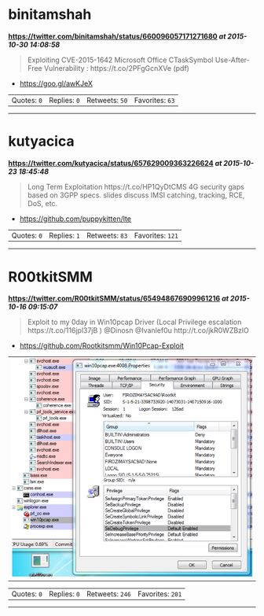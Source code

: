 # binitamshah
**https://twitter.com/binitamshah/status/660096057171271680 _at 2015-10-30 14:08:58_**
<blockquote>
Exploiting CVE-2015-1642 Microsoft Office CTaskSymbol Use-After-Free
Vulnerability : https://t.co/2PFgGcnXVe (pdf)
</blockquote>

* https://goo.gl/awKJeX

<table><tr>
<td>Quotes: <code>0</code></td>
<td>Replies: <code>0</code></td>
<td>Retweets: <code>50</code></td>
<td>Favorites: <code>63</code></td>
</tr></table>

---

# kutyacica
**https://twitter.com/kutyacica/status/657629009363226624 _at 2015-10-23 18:45:48_**
<blockquote>
Long Term Exploitation https://t.co/HP1QyDtCMS 4G security gaps based on 3GPP specs. slides discuss IMSI catching, tracking, RCE, DoS, etc.
</blockquote>

* https://github.com/puppykitten/lte

<table><tr>
<td>Quotes: <code>0</code></td>
<td>Replies: <code>1</code></td>
<td>Retweets: <code>83</code></td>
<td>Favorites: <code>121</code></td>
</tr></table>

---

# R00tkitSMM
**https://twitter.com/R00tkitSMM/status/654948676909961216 _at 2015-10-16 09:15:07_**
<blockquote>
Exploit to my 0day in Win10pcap Driver (Local Privilege escalation https://t.co/116jpl37jB ) @Dinosn @Ivanlef0u http://t.co/jkR0WZBzlO
</blockquote>

* https://github.com/Rootkitsmm/Win10Pcap-Exploit

<table><tr>
<td><img src="pictures/http+++pbs.twimg.com+media+CRbYWZHVAAElQTP.png" alt="http://pbs.twimg.com/media/CRbYWZHVAAElQTP.png"></td>
</table></tr>
<table><tr>
<td>Quotes: <code>0</code></td>
<td>Replies: <code>0</code></td>
<td>Retweets: <code>246</code></td>
<td>Favorites: <code>201</code></td>
</tr></table>

---

